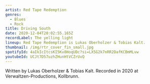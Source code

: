 ```yaml
---
artist: Red Tape Redemption
genres:
  - Blues
  - Rock
title: Driving South
date: 2020-12-04T20:02:55.165Z
recordLabel: The yelling light
lineup: Red Tape Redemption is Lukas Oberholzer & Tobias Kalt.
thumbnail: /img/rtr_cover_fin_small.jpg
spotifyId: 4aIkIcItcsKI5Kv8HoqUDc?si=LX5G2k7nRR2DafKCBmMLvw
youtubeId: UCJt7D57uzhZHunHtVCZrUvQ
---
```

Written by Lukas Oberholzer & Tobias Kalt. Recorded in 2020 at Verwaltzen-Productions, Kollbrunn.